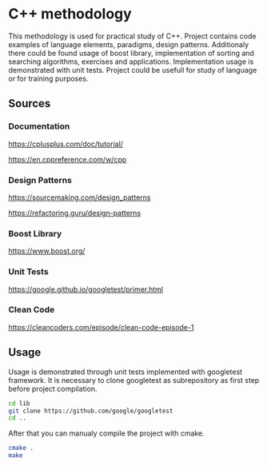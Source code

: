 # C++ methodology
This methodology is used for practical study of C++. Project contains code examples of language elements, paradigms, design patterns. Additionaly there could be found usage of boost library, implementation of sorting and searching algorithms, exercises and applications. Implementation usage is demonstrated with unit tests. Project could be usefull for study of language or for training purposes.


## Sources

### Documentation

https://cplusplus.com/doc/tutorial/

https://en.cppreference.com/w/cpp

### Design Patterns

https://sourcemaking.com/design_patterns

https://refactoring.guru/design-patterns

### Boost Library

https://www.boost.org/

### Unit Tests

https://google.github.io/googletest/primer.html

### Clean Code

https://cleancoders.com/episode/clean-code-episode-1

## Usage

Usage is demonstrated through unit tests implemented with googletest framework. It is necessary to clone googletest as subrepository as first step before project compilation.

```bash
cd lib
git clone https://github.com/google/googletest
cd ..
```

After that you can manualy compile the project with cmake.
```bash
cmake .
make
```

